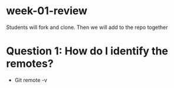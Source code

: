 # week-01-review
Students will fork and clone. Then we will add to the repo together

# Question 1: How do I identify the remotes?
*   Git remote -v
